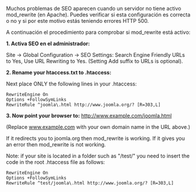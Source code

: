 <!-- Filename: How_to_check_if_mod_rewrite_is_enabled_on_your_server / Display title: Cómo verificar si mod_rewrite está activo en tu servidor -->

Muchos problemas de SEO aparecen cuando un servidor no tiene activo
mod_rewrite (en Apache). Puedes verificar si esta configuración es
correcta o no y si por este motivo estás teniendo errores HTTP 500.

A continuación el procedimiento para comprobar si mod_rewrite está
activo:

**1. Activa SEO en el administrador:**

Site -\> Global Configuration -\> SEO Settings: Search Engine Friendly
URLs to Yes, Use URL Rewriting to Yes. (Setting Add suffix to URLs is
optional).

  
**2. Rename your htaccess.txt to .htaccess:**

Next place ONLY the following lines in your .htaccess:

    RewriteEngine On
    Options +FollowSymLinks
    RewriteRule ^joomla\.html http://www.joomla.org/? [R=303,L]

  
**3. Now point your browser to:**
<a href="http://www.example.com/joomla.html" class="external free"
target="_blank"
rel="nofollow noreferrer noopener">http://www.example.com/joomla.html</a>

(Replace www.example.com with your own domain name in the URL above.)

If it redirects you to joomla.org then mod_rewrite is working. If it
gives you an error then mod_rewrite is not working.

Note: if your site is located in a folder such as "/test/" you need to
insert the code in the root .htaccess file as follows:

    RewriteEngine On
    Options +FollowSymLinks
    RewriteRule ^test/joomla\.html http://www.joomla.org/? [R=303,L]
